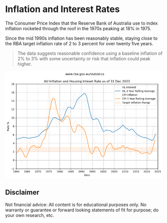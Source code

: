 # Inflation and Interest Rates

The Consumer Price Index that the Reserve Bank of Australia use to index inflation rocketed through the roof in the 1970s peaking at 18% in 1975. 

Since the mid 1990s inflation has been reasonably stable, staying close to the RBA target inflation rate of 2 to 3 percent for over twenty five years.

> The data suggests reasonable confidence using a baseline inflation of 2% to 3% with some uncertainty or risk that inflation could peak higher.

![](images/inflation-and-interest-rates.png)

## Disclaimer

Not financial advice: All content is for educational purposes only. No warranty or guarantee or forward looking statements of fit for purpose; do your own research, etc.